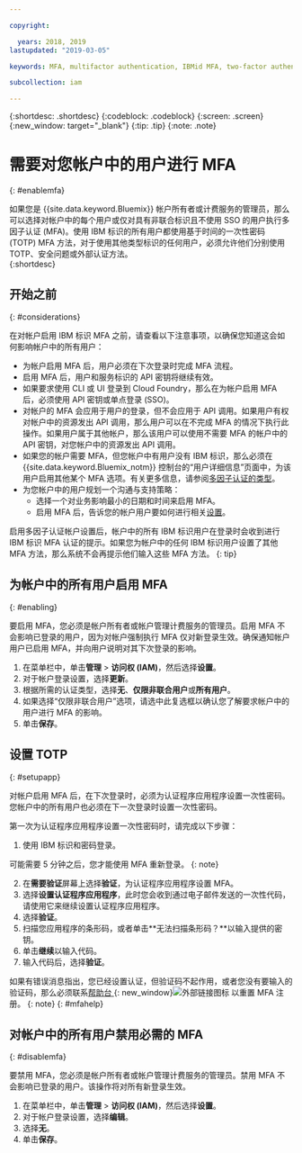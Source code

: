 ```yaml
---

copyright:

  years: 2018, 2019
lastupdated: "2019-03-05"

keywords: MFA, multifactor authentication, IBMid MFA, two-factor authentication, account MFA, time-based one-time passcode, TOTP

subcollection: iam

---
```


{:shortdesc: .shortdesc}
{:codeblock: .codeblock}
{:screen: .screen}
{:new_window: target="_blank"}
{:tip: .tip}
{:note: .note}

# 需要对您帐户中的用户进行 MFA
{: #enablemfa}

如果您是 {{site.data.keyword.Bluemix}} 帐户所有者或计费服务的管理员，那么可以选择对帐户中的每个用户或仅对具有非联合标识且不使用 SSO 的用户执行多因子认证 (MFA)。使用 IBM 标识的所有用户都使用基于时间的一次性密码 (TOTP) MFA 方法，对于使用其他类型标识的任何用户，必须允许他们分别使用 TOTP、安全问题或外部认证方法。  
{:shortdesc}

## 开始之前
{: #considerations}

在对帐户启用 IBM 标识 MFA 之前，请查看以下注意事项，以确保您知道这会如何影响帐户中的所有用户：

* 为帐户启用 MFA 后，用户必须在下次登录时完成 MFA 流程。
* 启用 MFA 后，用户和服务标识的 API 密钥将继续有效。
* 如果要求使用 CLI 或 UI 登录到 Cloud Foundry，那么在为帐户启用 MFA 后，必须使用 API 密钥或单点登录 (SSO)。
* 对帐户的 MFA 会应用于用户的登录，但不会应用于 API 调用。如果用户有权对帐户中的资源发出 API 调用，那么用户可以在不完成 MFA 的情况下执行此操作。如果用户属于其他帐户，那么该用户可以使用不需要 MFA 的帐户中的 API 密钥，对您帐户中的资源发出 API 调用。
* 如果您的帐户需要 MFA，但您帐户中有用户没有 IBM 标识，那么必须在 {{site.data.keyword.Bluemix_notm}} 控制台的“用户详细信息”页面中，为该用户启用其他某个 MFA 选项。有关更多信息，请参阅[多因子认证的类型](/docs/iam?topic=iam-types#types)。
* 为您帐户中的用户规划一个沟通与支持策略：
  * 选择一个对业务影响最小的日期和时间来启用 MFA。
  * 启用 MFA 后，告诉您的帐户用户要如何进行相关[设置](/docs/iam?topic=iam-enablemfa#setupapp)。

启用多因子认证帐户设置后，帐户中的所有 IBM 标识用户在登录时会收到进行 IBM 标识 MFA 认证的提示。如果您为帐户中的任何 IBM 标识用户设置了其他 MFA 方法，那么系统不会再提示他们输入这些 MFA 方法。
{: tip}

## 为帐户中的所有用户启用 MFA
{: #enabling}

要启用 MFA，您必须是帐户所有者或帐户管理计费服务的管理员。启用 MFA 不会影响已登录的用户，因为对帐户强制执行 MFA 仅对新登录生效。确保通知帐户用户已启用 MFA，并向用户说明对其下次登录的影响。

1. 在菜单栏中，单击**管理** &gt; **访问权 (IAM)**，然后选择**设置**。
2. 对于帐户登录设置，选择**更新**。
3. 根据所需的认证类型，选择**无**、**仅限非联合用户**或**所有用户**。
4. 如果选择“仅限非联合用户”选项，请选中此复选框以确认您了解要求帐户中的用户进行 MFA 的影响。
5. 单击**保存**。

## 设置 TOTP
{: #setupapp}

对帐户启用 MFA 后，在下次登录时，必须为认证程序应用程序设置一次性密码。您帐户中的所有用户也必须在下一次登录时设置一次性密码。

第一次为认证程序应用程序设置一次性密码时，请完成以下步骤：

1. 使用 IBM 标识和密码登录。

  可能需要 5 分钟之后，您才能使用 MFA 重新登录。
  {: note}

2. 在**需要验证**屏幕上选择**验证**，为认证程序应用程序设置 MFA。
3. 选择**设置认证程序应用程序**，此时您会收到通过电子邮件发送的一次性代码，请使用它来继续设置认证程序应用程序。
4. 选择**验证**。
5. 扫描您应用程序的条形码，或者单击**无法扫描条形码？**以输入提供的密钥。
6. 单击**继续**以输入代码。
7. 输入代码后，选择**验证**。

如果有错误消息指出，您已经设置认证，但验证码不起作用，或者您没有要输入的验证码，那么必须联系[帮助台 ](https://www.ibm.com/ibmid/myibm/help/us/helpdesk.html){: new_window}![外部链接图标](../icons/launch-glyph.svg "外部链接图标") 以重置 MFA 注册。
{: note}
{: #mfahelp}

## 对帐户中的所有用户禁用必需的 MFA
{: #disablemfa}

要禁用 MFA，您必须是帐户所有者或帐户管理计费服务的管理员。禁用 MFA 不会影响已登录的用户。该操作将对所有新登录生效。

1. 在菜单栏中，单击**管理** &gt; **访问权 (IAM)**，然后选择**设置**。
2. 对于帐户登录设置，选择**编辑**。
3. 选择**无**。
4. 单击**保存**。

